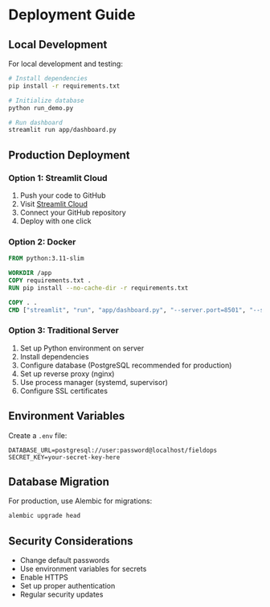 # Deployment Guide

## Local Development

For local development and testing:

```bash
# Install dependencies
pip install -r requirements.txt

# Initialize database
python run_demo.py

# Run dashboard
streamlit run app/dashboard.py
```

## Production Deployment

### Option 1: Streamlit Cloud

1. Push your code to GitHub
2. Visit [Streamlit Cloud](https://streamlit.io/cloud)
3. Connect your GitHub repository
4. Deploy with one click

### Option 2: Docker

```dockerfile
FROM python:3.11-slim

WORKDIR /app
COPY requirements.txt .
RUN pip install --no-cache-dir -r requirements.txt

COPY . .
CMD ["streamlit", "run", "app/dashboard.py", "--server.port=8501", "--server.address=0.0.0.0"]
```

### Option 3: Traditional Server

1. Set up Python environment on server
2. Install dependencies
3. Configure database (PostgreSQL recommended for production)
4. Set up reverse proxy (nginx)
5. Use process manager (systemd, supervisor)
6. Configure SSL certificates

## Environment Variables

Create a `.env` file:

```
DATABASE_URL=postgresql://user:password@localhost/fieldops
SECRET_KEY=your-secret-key-here
```

## Database Migration

For production, use Alembic for migrations:

```bash
alembic upgrade head
```

## Security Considerations

- Change default passwords
- Use environment variables for secrets
- Enable HTTPS
- Set up proper authentication
- Regular security updates

